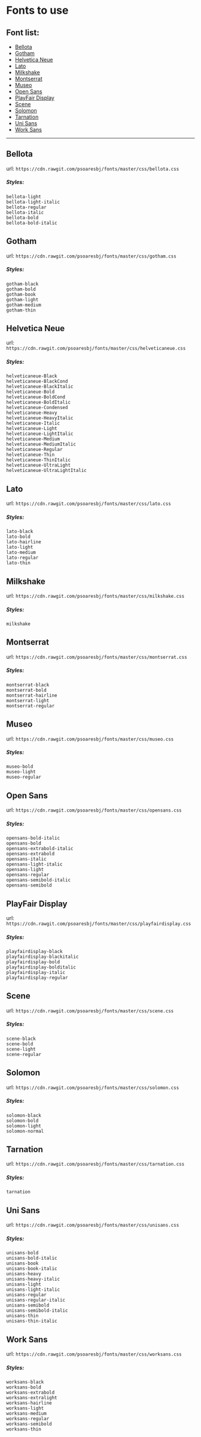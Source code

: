 # Fonts to use 


## Font list:
* [Bellota](#bellota)
* [Gotham](#gotham)
* [Helvetica Neue](#helveticaneue)
* [Lato](#lato)
* [Milkshake](#milkshake)
* [Montserrat](#montserrat)
* [Museo](#museo)
* [Open Sans](#opensans)
* [PlayFair Display](#playfairdisplay)
* [Scene](#scene)
* [Solomon](#solomon)
* [Tarnation](#tarnation)
* [Uni Sans](#unisans)
* [Work Sans](#worksans)
***

## <a name="bellota"></a>Bellota
url: `https://cdn.rawgit.com/psoaresbj/fonts/master/css/bellota.css`
##### Styles:
```
bellota-light
bellota-light-italic
bellota-regular
bellota-italic
bellota-bold
bellota-bold-italic
```
## <a name="gotham"></a>Gotham
url: `https://cdn.rawgit.com/psoaresbj/fonts/master/css/gotham.css`
##### Styles:
```
gotham-black
gotham-bold
gotham-book
gotham-light
gotham-medium
gotham-thin
```
## <a name="helveticaneue"></a>Helvetica Neue
url: `https://cdn.rawgit.com/psoaresbj/fonts/master/css/helveticaneue.css`
##### Styles:
```
helveticaneue-Black
helveticaneue-BlackCond
helveticaneue-BlackItalic
helveticaneue-Bold
helveticaneue-BoldCond
helveticaneue-BoldItalic
helveticaneue-Condensed
helveticaneue-Heavy
helveticaneue-HeavyItalic
helveticaneue-Italic
helveticaneue-Light
helveticaneue-LightItalic
helveticaneue-Medium
helveticaneue-MediumItalic
helveticaneue-Regular
helveticaneue-Thin
helveticaneue-ThinItalic
helveticaneue-UltraLight
helveticaneue-UltraLightItalic
```
## <a name="lato"></a>Lato
url: `https://cdn.rawgit.com/psoaresbj/fonts/master/css/lato.css`
##### Styles:
```
lato-black
lato-bold
lato-hairline
lato-light
lato-medium
lato-regular
lato-thin
```
## <a name="milkshake"></a>Milkshake
url: `https://cdn.rawgit.com/psoaresbj/fonts/master/css/milkshake.css`
##### Styles:
```
milkshake
```
## <a name="montserrat"></a>Montserrat
url: `https://cdn.rawgit.com/psoaresbj/fonts/master/css/montserrat.css`
##### Styles:
```
montserrat-black
montserrat-bold
montserrat-hairline
montserrat-light
montserrat-regular
```
## <a name="museo"></a>Museo
url: `https://cdn.rawgit.com/psoaresbj/fonts/master/css/museo.css`
##### Styles:
```
museo-bold
museo-light
museo-regular
```
## <a name="opensans"></a>Open Sans
url: `https://cdn.rawgit.com/psoaresbj/fonts/master/css/opensans.css`
##### Styles:
```
opensans-bold-italic
opensans-bold
opensans-extrabold-italic
opensans-extrabold
opensans-italic
opensans-light-italic
opensans-light
opensans-regular
opensans-semibold-italic
opensans-semibold
```
## <a name="playfairdisplay"></a>PlayFair Display
url: `https://cdn.rawgit.com/psoaresbj/fonts/master/css/playfairdisplay.css`
##### Styles:
```
playfairdisplay-black
playfairdisplay-blackitalic
playfairdisplay-bold
playfairdisplay-bolditalic
playfairdisplay-italic
playfairdisplay-regular
```
## <a name="scene"></a>Scene
url: `https://cdn.rawgit.com/psoaresbj/fonts/master/css/scene.css`
##### Styles:
```
scene-black
scene-bold
scene-light
scene-regular
```
## <a name="solomon"></a>Solomon
url: `https://cdn.rawgit.com/psoaresbj/fonts/master/css/solomon.css`
##### Styles:
```
solomon-black
solomon-bold
solomon-light
solomon-normal
```
## <a name="tarnation"></a>Tarnation
url: `https://cdn.rawgit.com/psoaresbj/fonts/master/css/tarnation.css`
##### Styles:
```
tarnation
```
## <a name="unisans"></a>Uni Sans
url: `https://cdn.rawgit.com/psoaresbj/fonts/master/css/unisans.css`
##### Styles:
```
unisans-bold
unisans-bold-italic
unisans-book
unisans-book-italic
unisans-heavy
unisans-heavy-italic
unisans-light
unisans-light-italic
unisans-regular
unisans-regular-italic
unisans-semibold
unisans-semibold-italic
unisans-thin
unisans-thin-italic
```
## <a name="worksans"></a>Work Sans
url: `https://cdn.rawgit.com/psoaresbj/fonts/master/css/worksans.css`
##### Styles:
```
worksans-black
worksans-bold
worksans-extrabold
worksans-extralight
worksans-hairline
worksans-light
worksans-medium
worksans-regular
worksans-semibold
worksans-thin
```
